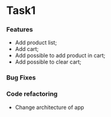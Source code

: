# Task1

### Features
* Add product list;
* Add cart;
* Add possible to add product in cart;
* Add possible to clear cart;

### Bug Fixes

### Code refactoring

* Change architecture of app
